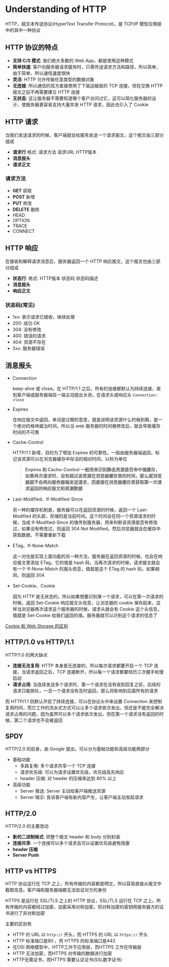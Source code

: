 # Understanding of HTTP

HTTP，超文本传送协议(HyperText Transfer Protocol)，是 TCP/IP 模型应用层中的其中一种协议

## HTTP 协议的特点

- **支持 C/S 模式**: 我们绝大多数的 Web App，都是使用这种模式
- **简单快速**: 客户向服务器请求服务时，只需传送请求方法和路径，所以简单，由于简单，所以通信速度很快
- **灵活**: HTTP 允许传输任意类型的数据对象
- **无连接**: 所以通信的双方直接使用了下层运输层的 TCP 连接，但在交换 HTTP 报文之前不再需要建立 HTTP 连接
- **无状态**: 这让服务器不需要知道哪个客户访问过它，这可以简化服务器的设计，使服务器更容易支持大量并发 HTTP 请求，因此也引入了 Cookie

## HTTP 请求

当我们发送请求的时候，客户端就会给服务发送一个请求报文，这个报文由三部分组成

- **请求行** 格式: 请求方法 请求URL HTTP版本
- **消息报头**
- **请求正文** 

### 请求方法

- **GET** 获取
- **POST** 新增
- **PUT** 修改
- **DELETE** 删除
- HEAD
- OPTION
- TRACE
- CONNECT

## HTTP 响应

在接收和解释请求消息后，服务器返回一个 HTTP 响应报文，这个报文也由三部分组成

- **状态行**: 格式: HTTP版本 状态码 状态码描述
- **消息报头**
- **响应正文**

### 状态码(常见)

- 1xx: 表示请求已接收，继续处理
- 200: 成功 OK
- 304: 没有修改
- 400: 错误的请求
- 404: 资源不存在
- 5xx: 服务器错误

## 消息报头

- Connection
    
    keep-alive 或 close。在 HTTP/1.1 之后，所有的连接都默认为持续连接，直到客户端或服务器端任一端主动提出关闭，在请求头或响应头 `Connection: close`
    
- Expires

    在响应报文中返回，单词是过期的意思，就是说明该资源什么时候到期，是一个绝对的格林威治时间。所以当 web 服务器的时间被修改后，就会导致缓存时间的不可靠
    
- Cache-Control

    HTTP/1.1 新增，目的为了增加 Expires 的可靠性。一般由服务器端返回，标记该资源可以在浏览器缓存中存活的相对时间，以秒为单位
    
   > **Expires 和 Cache-Control 一般用来识别静态资源是否命中强缓存，如果再次请求时，没有超过该资源在浏览器缓存里的时间，那么就浏览器就不会再向服务器端发送请求，而直接在浏览器缓存里获取第一次请求返回的响应报文和资源数据**

- Last-Modified、If-Modified-Since

    另一种的缓存机制是，服务器可以在返回资源的时候，返回一个 Last-Modified 的头部，存储的是当前时间。这个时间会在同一个资源请求的时候，当成 If-Modified-Since 的值传到服务器，用来判断该资源是否有修改过，如果没有修改过，则返回 304 Not Modified，然后浏览器就会在缓存中获取数据，不需要重新下载

- ETag、If-None-Match

    这一对也是实现上面功能的另一种方法，服务器在返回资源的时候，也会在响应报文里添加 ETag，它的值是 hash 码，当再次请求的时候，请求报文就会有一个 If-None-Match 的报头信息，值就是这个 ETag 的 hash 码，如果相同，则返回 304

- Set-Cookie、Cookie

    因为 HTTP 是无状态的，所以如果想要识别某一个请求，可以在第一次请求的时候，返回 Set-Cookie 响应报文头信息，让浏览器的 cookie 保存起来，这样当浏览器再次请求这个服务器的时候，请求头就会有 Cookie 这个头信息，值就是 Set-Cookie 给我们返回的值。服务器就可以识别这个请求的信息了

[Cookie 和 Web Storage 的区别](https://github.com/L-movingon/prepare-for-interview/blob/master/HTML/difference-between-webstorage-cookies-and-session.md)

## HTTP/1.0 vs HTTP/1.1

HTTP/1.0 的两大缺点

- **连接无法复用**: HTTP 本身是无连接的，所以每次请求都要开启一个 TCP 连接，当请求返回之后，TCP 连接断开，所以每一个请求都要经历三次握手和慢启动
- **请求占用**: 当连续发送多个请求时，第一个请求在没有收到回复之前，后续的请求只能排队，一旦一个请求没有及时返回，那么将影响到后面所有的请求

而 HTTP/1.1 则默认开启了持续连接，可以在协议头中来设置 Connection 来控制复用时间，而它工作的流水式方式可以让多个请求依次发出，但还是不能完全解决请求占用的问题，因为虽然可以多个请求依次发出，但在第一个请求没有返回的时候，第二个请求也不会被返回

## SPDY

HTTP/2.0 的前身，由 Google 提出，可以分为基础功能和高级功能两部分

- 基础功能
    - 多路复用: 多个请求共享一个 TCP 连接
    - 请求优先级: 可以为请求设置优先级，优先级高先响应
    - header 压缩: 对 header 的压缩率达到 80% 以上
- 高级功能
    - Server 推送: Server 主动给客户端推送资源
    - Server 暗示: 告诉客户端有新内容产生，让客户端主动发起请求
    
## HTTP/2.0

HTTP/2.0 的主要改动

- **新的二进制格式**: 把整个报文 header 和 body 分别封装
- **连接共享**: 一个连接可以多个请求且可以设置优先级避免阻塞
- **header 压缩**
- **Server Push**

## HTTP vs HTTPS

HTTP 协议运行在 TCP 之上，所有传输的内容都是明文，所以容易直接从报文中截取信息。客户端和服务器端都无法验证对方的身份

HTTPS 是运行在 SSL/TLS 之上的 HTTP 协议，SSL/TLS 运行在 TCP 之上。所有传输的内容都经过加密，加密采用对称加密，但对称加密的密钥用服务器方的证书进行了非对称加密

主要的区别有

- HTTP 的 URL 以 `http://` 开头，而 HTTPS 的 URL 以 `https://` 开头
- HTTP 标准端口是80 ，而 HTTPS 的标准端口是443
- 在OSI 网络模型中，HTTP工作于应用层，而HTTPS 工作在传输层
- HTTP 无法加密，而HTTPS 对传输的数据进行加密
- HTTP无需证书，而HTTPS 需要认证证书(SSL数字证书)